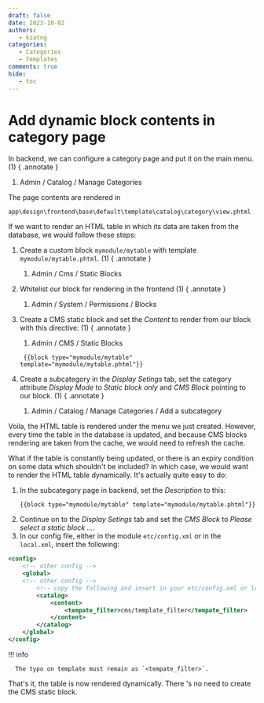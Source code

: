```yaml
---
draft: false
date: 2023-10-02
authors:
   - kiatng
categories:
   - Categories
   - Templates
comments: true
hide:
   - toc
---
```


# Add dynamic block contents in category page

   In backend, we can configure a category page and put it on the main menu. (1)
   { .annotate }

   1.  Admin / Catalog / Manage Categories
 
The page contents are rendered in
```
app\design\frontend\base\default\template\catalog\category\view.phtml
```

If we want to render an HTML table in which its data are taken from the database, we would follow these steps:

<!-- more -->

   1. Create a custom block `mymodule/mytable` with template `mymodule/mytable.phtml`. (1)
   { .annotate }
      1.  Admin / Cms / Static Blocks

   2. Whitelist our block for rendering in the frontend (1)
   { .annotate }
      1.  Admin / System / Permissions / Blocks

   3. Create a CMS static block and set the _Content_ to render from our block with this directive: (1)
   { .annotate }
      1.  Admin / CMS / Static Blocks

      ```
       {{block type="mymodule/mytable" template="mymodule/mytable.phtml"}}
      ```

   4. Create a subcategory in the _Display Setings_ tab, set the category attribute _Display Mode_ to _Static block only_ and _CMS Block_ pointing to our block. (1)
   { .annotate }
      1.  Admin / Catalog / Manage Categories / Add a subcategory

Voila, the HTML table is rendered under the menu we just created. However, every time the table in the database is updated, and because CMS blocks rendering are taken from the cache, we would need to refresh the cache.

What if the table is constantly being updated, or there is an expiry condition on some data which shouldn't be included? In which case, we would want to render the HTML table dynamically. It's actually quite easy to do:

1. In the subcategory page in backend, set the _Description_ to this:
    ```
    {{block type="mymodule/mytable" template="mymodule/mytable.phtml"}}
    ```
2. Continue on to the _Display Setings_ tab and set the _CMS Block_ to _Please select a static block ..._.
3. In our config file, either in the module `etc/config.xml` or in the `local.xml`, insert the following:

```xml
<config>
    <!-- other config -->
    <global>
    <!-- other config -->
        <!-- copy the following and insert in your etc/config.xml or local.xml -->
        <catalog>
            <content>
                <tempate_filter>cms/template_filter</tempate_filter>
            </content>
        </catalog>
    </global>
</config>
```

!!! info

      The typo on template must remain as `<tempate_filter>`.

That's it, the table is now rendered dynamically. There 's no need to create the CMS static block.
